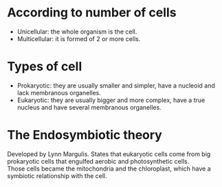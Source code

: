 # According to number of cells
- Unicellular: the whole organism is the cell.
- Multicellular: it is formed of 2 or more cells.

# Types of cell
- Prokaryotic: they are usually smaller and simpler, have a nucleoid and lack membranous organelles.
- Eukaryotic: they are usually bigger and more complex, have a true nucleus and have several membranous organelles.

# The Endosymbiotic theory
Developed by Lynn Margulis. States that eukaryotic cells come from big prokaryotic cells that engulfed aerobic and photosynthetic cells.  
Those cells became the mitochondria and the chloroplast, which have a symbiotic relationship with the cell.
